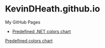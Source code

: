 # KevinDHeath.github.io
My GitHub Pages

- [Predefined .NET colors chart](./coding/dot-net-colors.html)

<a href="https://KevinDHeath.github.io/coding/dot-net-colors.html">Predefined colors chart</a>
